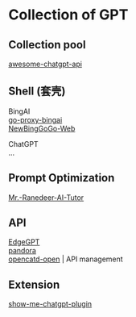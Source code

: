 # Collection of GPT

## Collection pool

[awesome-chatgpt-api](https://github.com/reorx/awesome-chatgpt-api)  

## Shell (套壳)

BingAI  
[go-proxy-bingai](https://github.com/adams549659584/go-proxy-bingai)  
[NewBingGoGo-Web](https://github.com/jianjianai/NewBingGoGo-Web)  

ChatGPT  
...

## Prompt Optimization

[Mr.-Ranedeer-AI-Tutor](https://github.com/JushBJJ/Mr.-Ranedeer-AI-Tutor)  

## API

[EdgeGPT](https://github.com/acheong08/EdgeGPT)  
[pandora](https://github.com/pengzhile/pandora)  
[opencatd-open](https://github.com/mirrors2/opencatd-open)  | API management

## Extension

[show-me-chatgpt-plugin](https://github.com/bra1nDump/show-me-chatgpt-plugin)  
